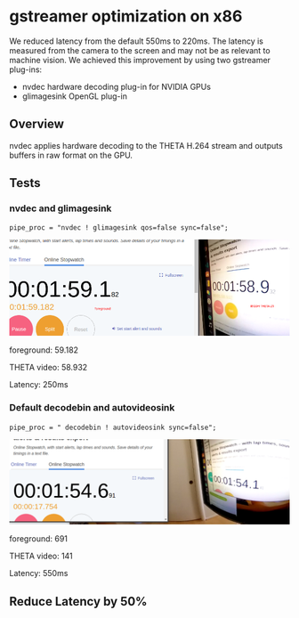 # gstreamer optimization on x86

We reduced latency from the default 550ms to 220ms. The latency is measured from the camera to the screen and may not be as relevant
to machine vision.  We achieved this improvement
by using two gstreamer plug-ins:

* nvdec hardware decoding plug-in for NVIDIA GPUs
* glimagesink OpenGL plug-in

## Overview

nvdec applies hardware decoding to the THETA H.264 stream and
outputs buffers in raw format on the GPU.

## Tests

### nvdec and glimagesink

```
pipe_proc = "nvdec ! glimagesink qos=false sync=false";
```

![gstreamer nvdec](images/optimization/gstreamer_nvdec.png)

foreground: 59.182

THETA video: 58.932

Latency: 250ms

### Default decodebin and autovideosink

```
pipe_proc = " decodebin ! autovideosink sync=false";
```

![gstreamer nvdec](images/optimization/gstreamer_default.png)


foreground: 691

THETA video: 141

Latency: 550ms

## Reduce Latency by 50%